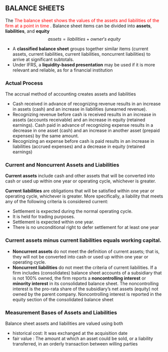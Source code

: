 ## BALANCE SHEETS  
<!-- <font color="red">  </font> -->

The <font color="red"> The balance sheet shows the values of the assets and liabilities of the firm at a point in time </font> . Balance sheet items can be divided into **assets**, **liabilities**, and **equity**   
$$
assets = liabilities + owner's \; equity
$$ 
- A **classified balance sheet** groups together similar items (current assets, current liabilities, current liabilities, noncurrent liabilities) to arrive at significant subtotals. 
- Under IFRS, a **liquidity-based presentation** may be used if it is more relevant and reliable, as for a financial institution 

### Actual Process
The accrual method of accounting creates assets and liabilities 
- Cash received in advance of recognizing revenue results in an increase in assets (cash) and an increase in liabilities (unearned revenue). 
- Recognizing revenue before cash is received results in an increase in assets (accounts receivable) and an increase in equity (retained earnings). Cash paid in advance of recognizing expense results in a decrease in one asset (cash) and an increase in another asset (prepaid expenses) by the same amount. 
- Recognizing an expense before cash is paid results in an increase in liabilities (accrued expenses) and a decrease in equity (retained earnings)

### Current and Noncurrent Assets and Liabilities 
**Current assets** include cash and other assets that will be converted into cash or used up within one year or operating cycle, whichever is greater. 

**Current liabilities** are obligations that will be satisfied within one year or operating cycle, whichever is greater. More specifically, a liability that meets any of the following criteria is considered current:  
- Settlement is expected during the normal operating cycle. 
- It is held for trading purposes. 
- Settlement is expected within one year. 
- There is no unconditional right to defer settlement for at least one year 

### Current assets minus current liabilities equals **working capital**.
- **Noncurrent assets** do not meet the definition of current assets; that is, they will not be converted into cash or used up within one year or operating cycle. 
- **Noncurrent liabilities** do not meet the criteria of current liabilities.
If a firm includes (consolidates) balance sheet accounts of a subsidiary that is not 100% owned, the firm reports a **noncontrolling interest** or **minority interest** in its consolidated balance sheet. The noncontrolling interest is the pro-rata share of the subsidiary’s net assets (equity) not owned by the parent company. Noncontrolling interest is reported in the equity section of the consolidated balance sheet

### Measurement Bases of Assets and Liabilities 
Balance sheet assets and liabilities are valued using both 
- historical cost: It was exchanged at the acquisition date 
- fair value : The amount at which an asset could be sold, or a liability transferred, in an orderly transaction between willing parties 

<!-- **Common current assets** are: 
- *Cash, and cash equivalents*: cash equivalents typically mature in 90 days or less (e.g., 90-day T-bills).
- *Accounts receivable (trade receivables)*: receivables are reported net of any allowance for bad debt. 
- *Inventories*: items held for sale or used in the manufacture of goods to be sold. - Firms that use the retail method measure inventory at retail prices and subtract an expected gross margin to reflect cost 
- *Marketable securities* — debt or equity securities that are traded in a public market. Other current assets—includes prepaid expenses. Some examples of current liabilities are: Accounts payable (trade payables)—amounts owed to suppliers. 
- *Notes payable* — obligations in the form of promissory notes due to creditors within one year or operating cycle, whichever is greater. 
- *Current portion of long-term debt* — the principal portion of debt due within one year or operating cycle, whichever is greater. 
- *Taxes payable* — current taxes that have been recognized in the income statement but have not yet been paid. 
- *Accrued liabilities (accrued expenses)* — expenses that have been recognized in the income statement but are not yet contractually due. 
- *Unearned revenue (income)* — cash collected in advance of providing goods and services. The related liability is to provide those goods and services   -->









<!-- Options and warrants are dilutive whenever the exercise price is less than the average stock price over the reporting period 

## Financial Ratios Based on the Income Statement 
- A vertical **common-size income statement** expresses all income statement items as a percentage of sales. This format is useful for time-series and cross-sectional analysis and facilitates the comparison of firms of different sizes. 
- It is usually more meaningful to present income tax expense as an effective rate, equal to income tax expense divided by pre-tax income, than as a percentage of sales. 
- **Profitability ratios** examine how well management has done at generating profits from sales. The different ratios are designed to isolate specific costs. Generally, higher margin ratios are desirable. 
- **Gross profit margin** is the ratio of gross profit (sales less cost of goods sold) to sales 
$$ gross \; profit \; margin = \frac{gross \; profit }{revenue} $$ 
Gross profit margin can be increased by **raising sales prices** or **lowering per-unit cost**

- **Net profit margin** is the ratio of net income to sales 
$$ net \; profit \; margin = \frac{net \; income }{revenue} $$ 

Net profit margin can be increased by raising sales prices or cutting costs  

## Items Excluded from the Income Statement that Affect Owners’ Equity 
- Transactions with owners: 
    - Issuing or reacquiring stock 
    - Dividends paid 

- Transactions included in other comprehensive income
    - 1. Foreign currency translation gains and losses. 
    - 2. Adjustments for minimum pension liability. 
    - 3. Unrealized gains and losses from cash flow hedging derivatives.  
    - 4. Unrealized gains and losses from available-for-sale securities (U.S. GAAP) or securities measured at fair value through other comprehensive income (IFRS). 

<font color="red"> Comprehensive income </font> is a measure that includes all changes to equity other than owner contributions and distributions  -->